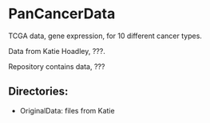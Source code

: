 # PanCancerData
TCGA data, gene expression, for 10 different cancer types.

Data from Katie Hoadley, ???.

Repository contains data, ???

## Directories:
* OriginalData: files from Katie
